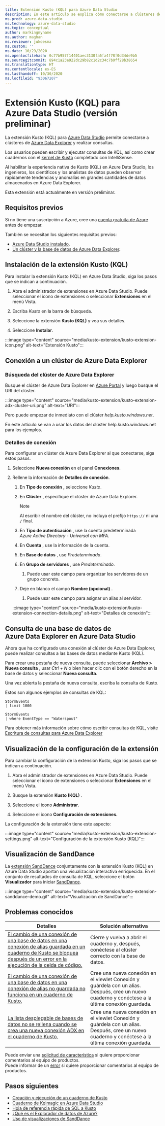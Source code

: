 ```yaml
---
title: Extensión Kusto (KQL) para Azure Data Studio
description: En este artículo se explica cómo conectarse a clústeres de Azure Data Explorer y realizar consultas con Azure Data Studio.
ms.prod: azure-data-studio
ms.technology: azure-data-studio
ms.topic: conceptual
author: markingmyname
ms.author: maghan
ms.reviewer: jukoesma
ms.custom: ''
ms.date: 10/29/2020
ms.openlocfilehash: 0c77b957f14401aec3130fa5fa4f78f0d34de9b5
ms.sourcegitcommit: 894c1a23e922dc29b82c1d2c34c7b0ff28b38654
ms.translationtype: HT
ms.contentlocale: es-ES
ms.lasthandoff: 10/30/2020
ms.locfileid: "93067207"
---
```

# <a name="kusto-kql-extension-for-azure-data-studio-preview"></a>Extensión Kusto (KQL) para Azure Data Studio (versión preliminar)

La extensión Kusto (KQL) para [Azure Data Studio](../what-is-azure-data-studio.md) permite conectarse a clústeres de [Azure Data Explorer](/azure/data-explorer/data-explorer-overview) y realizar consultas.

Los usuarios pueden escribir y ejecutar consultas de KQL, así como crear cuadernos con el [kernel de Kusto](../notebooks/notebooks-kusto-kernel.md) completado con IntelliSense.

Al habilitar la experiencia nativa de Kusto (KQL) en Azure Data Studio, los ingenieros, los científicos y los analistas de datos pueden observar rápidamente tendencias y anomalías en grandes cantidades de datos almacenados en Azure Data Explorer.

Esta extensión está actualmente en versión preliminar.

## <a name="prerequisites"></a>Requisitos previos

Si no tiene una suscripción a Azure, cree una [cuenta gratuita de Azure](https://azure.microsoft.com/free/) antes de empezar.

También se necesitan los siguientes requisitos previos:

- [Azure Data Studio instalado](../download-azure-data-studio.md).
- [Un clúster y la base de datos de Azure Data Explorer](/azure/data-explorer/create-cluster-database-portal).

## <a name="install-the-kusto-kql-extension"></a>Instalación de la extensión Kusto (KQL)

Para instalar la extensión Kusto (KQL) en Azure Data Studio, siga los pasos que se indican a continuación.

1. Abra el administrador de extensiones en Azure Data Studio. Puede seleccionar el icono de extensiones o seleccionar **Extensiones** en el menú Vista.

2. Escriba *Kusto* en la barra de búsqueda.

3. Seleccione la extensión **Kusto (KQL)** y vea sus detalles.

4. Seleccione **Instalar**.

:::image type="content" source="media/kusto-extension/kusto-extension-icon.png" alt-text="Extensión Kusto":::

## <a name="how-to-connect-to-an-azure-data-explorer-cluster"></a>Conexión a un clúster de Azure Data Explorer

### <a name="find-your-azure-data-explorer-cluster"></a>Búsqueda del clúster de Azure Data Explorer

Busque el clúster de Azure Data Explorer en [Azure Portal](https://ms.portal.azure.com/#home) y luego busque el URI del clúster.

:::image type="content" source="media/kusto-extension/kusto-extension-adx-cluster-uri.png" alt-text="URI":::

Pero puede empezar de inmediato con el clúster *help.kusto.windows.net*.

En este artículo se van a usar los datos del clúster help.kusto.windows.net para los ejemplos.

### <a name="connection-details"></a>Detalles de conexión

Para configurar un clúster de Azure Data Explorer al que conectarse, siga estos pasos.

1. Seleccione **Nueva conexión** en el panel **Conexiones**.

2. Rellene la información de **Detalles de conexión**.
    1. En **Tipo de conexión** , seleccione *Kusto*.
    2. En **Clúster** , especifique el clúster de Azure Data Explorer.

        > [!Note]
        > Al escribir el nombre del clúster, no incluya el prefijo `https://` ni una `/` final.

    3. En **Tipo de autenticación** , use la cuenta predeterminada *Azure Active Directory - Universal con MFA*.
    4. En **Cuenta** , use la información de la cuenta.
    5. En **Base de datos** , use *Predeterminada*.
    6. En **Grupo de servidores** , use *Predeterminado*.
        1. Puede usar este campo para organizar los servidores de un grupo concreto.
    7. Deje en blanco el campo **Nombre (opcional)** .
        1. Puede usar este campo para asignar un alias al servidor.

    :::image type="content" source="media/kusto-extension/kusto-extension-connection-details.png" alt-text="Detalles de conexión":::

## <a name="how-to-query-an-azure-data-explorer-database-in-azure-data-studio"></a>Consulta de una base de datos de Azure Data Explorer en Azure Data Studio

Ahora que ha configurado una conexión al clúster de Azure Data Explorer, puede realizar consultas a las bases de datos mediante Kusto (KQL).

Para crear una pestaña de nueva consulta, puede seleccionar **Archivo > Nueva consulta** , usar *Ctrl + N* o bien hacer clic con el botón derecho en la base de datos y seleccionar **Nueva consulta**.

Una vez abierta la pestaña de nueva consulta, escriba la consulta de Kusto.

Estos son algunos ejemplos de consultas de KQL:

```kusto
StormEvents
| limit 1000
```

```kusto
StormEvents
| where EventType == "Waterspout"
```

Para obtener más información sobre cómo escribir consultas de KQL, visite [Escritura de consultas para Azure Data Explorer](/azure/data-explorer/write-queries#overview-of-the-query-language)

## <a name="view-extension-settings"></a>Visualización de la configuración de la extensión

Para cambiar la configuración de la extensión Kusto, siga los pasos que se indican a continuación.

1. Abra el administrador de extensiones en Azure Data Studio. Puede seleccionar el icono de extensiones o seleccionar **Extensiones** en el menú Vista.

2. Busque la extensión **Kusto (KQL)** .

3. Seleccione el icono **Administrar**.

4. Seleccione el icono **Configuración de extensiones**.

La configuración de la extensión tiene este aspecto:

:::image type="content" source="media/kusto-extension/kusto-extension-settings.png" alt-text="Configuración de la extensión Kusto (KQL)":::

## <a name="sanddance-visualization"></a>Visualización de SandDance

La [extensión SandDance](sanddance-extension.md) conjuntamente con la extensión Kusto (KQL) en Azure Data Studio aportan una visualización interactiva enriquecida. En el conjunto de resultados de consulta de KQL, seleccione el botón **Visualizador** para iniciar [SandDance](https://sanddance.js.org/).

:::image type="content" source="media/kusto-extension/kusto-extension-sanddance-demo.gif" alt-text="Visualización de SandDance":::

## <a name="known-issues"></a>Problemas conocidos

| Detalles | Solución alternativa |
|---------|------------|
| [El cambio de una conexión de una base de datos en una conexión de alias guardada en un cuaderno de Kusto se bloquea después de un error en la ejecución de la celda de código.](https://github.com/microsoft/azuredatastudio/issues/12384) | Cierre y vuelva a abrir el cuaderno y, después, conéctese al clúster correcto con la base de datos. |
| [El cambio de una conexión de una base de datos en una conexión de alias no guardada no funciona en un cuaderno de Kusto.](https://github.com/microsoft/azuredatastudio/issues/12843) |Cree una nueva conexión en el viewlet Conexión y guárdela con un alias. Después, cree un nuevo cuaderno y conéctese a la última conexión guardada. | 
| [La lista desplegable de bases de datos no se rellena cuando se crea una nueva conexión ADX en el cuaderno de Kusto.](https://github.com/microsoft/azuredatastudio/issues/12666) | Cree una nueva conexión en el viewlet Conexión y guárdela con un alias. Después, cree un nuevo cuaderno y conéctese a la última conexión guardada. |

Puede enviar una [solicitud de característica](https://github.com/microsoft/azuredatastudio/issues/new?assignees=&labels=&template=feature_request.md&title=) si quiere proporcionar comentarios al equipo de productos.  
Puede informar de un [error](https://github.com/microsoft/azuredatastudio/issues/new?assignees=&labels=&template=bug_report.md&title=) si quiere proporcionar comentarios al equipo de productos.

## <a name="next-steps"></a>Pasos siguientes

- [Creación y ejecución de un cuaderno de Kusto](../notebooks/notebooks-kusto-kernel.md)
- [Cuaderno de Kqlmagic en Azure Data Studio](../notebooks/notebooks-kqlmagic.md)
- [Hoja de referencia rápida de SQL a Kusto](/azure/data-explorer/kusto/query/sqlcheatsheet)
- [¿Qué es el Explorador de datos de Azure?](/azure/data-explorer/data-explorer-overview)
- [Uso de visualizaciones de SandDance](https://sanddance.js.org/)
